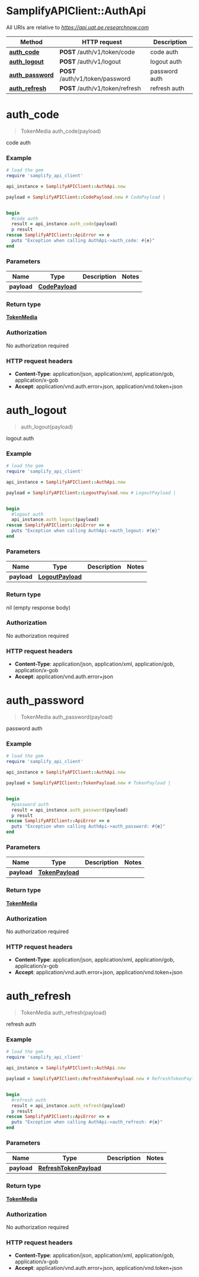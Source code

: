# SamplifyAPIClient::AuthApi

All URIs are relative to *https://api.uat.pe.researchnow.com*

Method | HTTP request | Description
------------- | ------------- | -------------
[**auth_code**](AuthApi.md#auth_code) | **POST** /auth/v1/token/code | code auth
[**auth_logout**](AuthApi.md#auth_logout) | **POST** /auth/v1/logout | logout auth
[**auth_password**](AuthApi.md#auth_password) | **POST** /auth/v1/token/password | password auth
[**auth_refresh**](AuthApi.md#auth_refresh) | **POST** /auth/v1/token/refresh | refresh auth


# **auth_code**
> TokenMedia auth_code(payload)

code auth

### Example
```ruby
# load the gem
require 'samplify_api_client'

api_instance = SamplifyAPIClient::AuthApi.new

payload = SamplifyAPIClient::CodePayload.new # CodePayload | 


begin
  #code auth
  result = api_instance.auth_code(payload)
  p result
rescue SamplifyAPIClient::ApiError => e
  puts "Exception when calling AuthApi->auth_code: #{e}"
end
```

### Parameters

Name | Type | Description  | Notes
------------- | ------------- | ------------- | -------------
 **payload** | [**CodePayload**](CodePayload.md)|  | 

### Return type

[**TokenMedia**](TokenMedia.md)

### Authorization

No authorization required

### HTTP request headers

 - **Content-Type**: application/json, application/xml, application/gob, application/x-gob
 - **Accept**: application/vnd.auth.error+json, application/vnd.token+json



# **auth_logout**
> auth_logout(payload)

logout auth

### Example
```ruby
# load the gem
require 'samplify_api_client'

api_instance = SamplifyAPIClient::AuthApi.new

payload = SamplifyAPIClient::LogoutPayload.new # LogoutPayload | 


begin
  #logout auth
  api_instance.auth_logout(payload)
rescue SamplifyAPIClient::ApiError => e
  puts "Exception when calling AuthApi->auth_logout: #{e}"
end
```

### Parameters

Name | Type | Description  | Notes
------------- | ------------- | ------------- | -------------
 **payload** | [**LogoutPayload**](LogoutPayload.md)|  | 

### Return type

nil (empty response body)

### Authorization

No authorization required

### HTTP request headers

 - **Content-Type**: application/json, application/xml, application/gob, application/x-gob
 - **Accept**: application/vnd.auth.error+json



# **auth_password**
> TokenMedia auth_password(payload)

password auth

### Example
```ruby
# load the gem
require 'samplify_api_client'

api_instance = SamplifyAPIClient::AuthApi.new

payload = SamplifyAPIClient::TokenPayload.new # TokenPayload | 


begin
  #password auth
  result = api_instance.auth_password(payload)
  p result
rescue SamplifyAPIClient::ApiError => e
  puts "Exception when calling AuthApi->auth_password: #{e}"
end
```

### Parameters

Name | Type | Description  | Notes
------------- | ------------- | ------------- | -------------
 **payload** | [**TokenPayload**](TokenPayload.md)|  | 

### Return type

[**TokenMedia**](TokenMedia.md)

### Authorization

No authorization required

### HTTP request headers

 - **Content-Type**: application/json, application/xml, application/gob, application/x-gob
 - **Accept**: application/vnd.auth.error+json, application/vnd.token+json



# **auth_refresh**
> TokenMedia auth_refresh(payload)

refresh auth

### Example
```ruby
# load the gem
require 'samplify_api_client'

api_instance = SamplifyAPIClient::AuthApi.new

payload = SamplifyAPIClient::RefreshTokenPayload.new # RefreshTokenPayload | 


begin
  #refresh auth
  result = api_instance.auth_refresh(payload)
  p result
rescue SamplifyAPIClient::ApiError => e
  puts "Exception when calling AuthApi->auth_refresh: #{e}"
end
```

### Parameters

Name | Type | Description  | Notes
------------- | ------------- | ------------- | -------------
 **payload** | [**RefreshTokenPayload**](RefreshTokenPayload.md)|  | 

### Return type

[**TokenMedia**](TokenMedia.md)

### Authorization

No authorization required

### HTTP request headers

 - **Content-Type**: application/json, application/xml, application/gob, application/x-gob
 - **Accept**: application/vnd.auth.error+json, application/vnd.token+json




